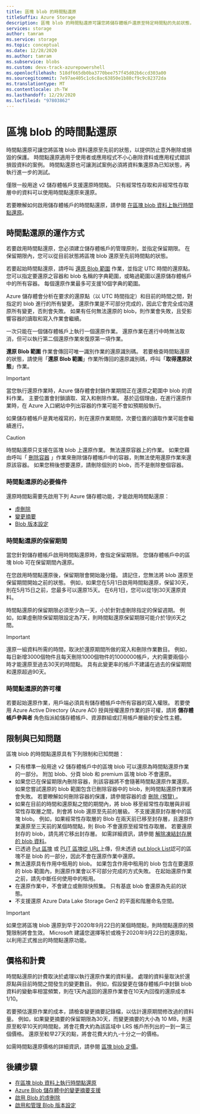 ```yaml
---
title: 區塊 blob 的時間點還原
titleSuffix: Azure Storage
description: 區塊 blob 的時間點還原可讓您將儲存體帳戶還原至特定時間點的先前狀態，以提供防止意外刪除或損毀的保護。
services: storage
author: tamram
ms.service: storage
ms.topic: conceptual
ms.date: 12/28/2020
ms.author: tamram
ms.subservice: blobs
ms.custom: devx-track-azurepowershell
ms.openlocfilehash: 518df665db0ba3770bee757f45d02b6ccd303a00
ms.sourcegitcommit: 7e97ae405c1c6c8ac63850e1b88cf9c9c82372da
ms.translationtype: MT
ms.contentlocale: zh-TW
ms.lasthandoff: 12/29/2020
ms.locfileid: "97803862"
---
```

# <a name="point-in-time-restore-for-block-blobs"></a>區塊 blob 的時間點還原

時間點還原可讓您將區塊 blob 資料還原至先前的狀態，以提供防止意外刪除或損毀的保護。 時間點還原適用于使用者或應用程式不小心刪除資料或應用程式錯誤損毀資料的案例。 時間點還原也可讓測試案例必須將資料集還原為已知狀態，再執行進一步的測試。

僅限一般用途 v2 儲存體帳戶支援還原時間點。 只有經常性存取和非經常性存取層中的資料可以使用時間點還原來還原。

若要瞭解如何啟用儲存體帳戶的時間點還原，請參閱 [在區塊 blob 資料上執行時間點還原](point-in-time-restore-manage.md)。

## <a name="how-point-in-time-restore-works"></a>時間點還原的運作方式

若要啟用時間點還原，您必須建立儲存體帳戶的管理原則，並指定保留期限。 在保留期限內，您可以從目前狀態將區塊 blob 還原至先前時間點的狀態。

若要起始時間點還原，請呼叫 [還原 Blob 範圍](/rest/api/storagerp/storageaccounts/restoreblobranges) 作業，並指定 UTC 時間的還原點。 您可以指定要還原之容器和 blob 名稱的字典範圍，或略過範圍以還原儲存體帳戶中的所有容器。 每個還原作業最多可支援10個字典的範圍。

Azure 儲存體會分析在要求的還原點（以 UTC 時間指定）和目前的時間之間，對指定的 blob 進行的所有變更。 還原作業是不可部分完成的，因此它會完全成功還原所有變更，否則會失敗。 如果有任何無法還原的 blob，則作業會失敗，且受影響容器的讀取和寫入作業會繼續。

一次只能在一個儲存體帳戶上執行一個還原作業。 還原作業在進行中時無法取消，但可以執行第二個還原作業來復原第一項作業。

**還原 Blob 範圍** 作業會傳回可唯一識別作業的還原識別碼。 若要檢查時間點還原的狀態，請使用「**還原 Blob 範圍**」作業所傳回的還原識別碼，呼叫「**取得還原狀態**」作業。

> [!IMPORTANT]
> 當您執行還原作業時，Azure 儲存體會封鎖作業期間正在還原之範圍中 blob 的資料作業。 主要位置會封鎖讀取、寫入和刪除作業。 基於這個理由，在進行還原作業時，在 Azure 入口網站中列出容器的作業可能不會如預期般執行。
>
> 如果儲存體帳戶是異地複寫的，則在還原作業期間，次要位置的讀取作業可能會繼續進行。

> [!CAUTION]
> 時間點還原只支援在區塊 blob 上還原作業。 無法還原容器上的作業。 如果您藉由呼叫「 [刪除容器](/rest/api/storageservices/delete-container) 」作業來刪除儲存體帳戶中的容器，則無法使用還原作業來還原該容器。 如果您稍後想要還原，請刪除個別的 blob，而不是刪除整個容器。

### <a name="prerequisites-for-point-in-time-restore"></a>時間點還原的必要條件

還原時間點需要先啟用下列 Azure 儲存體功能，才能啟用時間點還原：

- [虛刪除](./soft-delete-blob-overview.md)
- [變更摘要](storage-blob-change-feed.md)
- [Blob 版本設定](versioning-overview.md)

### <a name="retention-period-for-point-in-time-restore"></a>時間點還原的保留期間

當您針對儲存體帳戶啟用時間點還原時，會指定保留期限。 您儲存體帳戶中的區塊 blob 可在保留期間內還原。

在您啟用時間點還原後，保留期限會開始幾分鐘。 請記住，您無法將 blob 還原至保留期間開始之前的狀態。 例如，如果您在5月1日啟用時間點還原，保留30天，則在5月15日之前，您最多可以還原15天。 在6月1日，您可以從1到30天還原資料。

時間點還原的保留期限必須至少為一天，小於針對虛刪除指定的保留週期。 例如，如果虛刪除保留期限設定為7天，則時間點還原保留期限可能介於1到6天之間。

> [!IMPORTANT]
> 還原一組資料所需的時間，取決於還原期間所做的寫入和刪除作業數目。 例如，每日新增3000個物件且每天刪除1000個物件的1000000帳戶，大約需要兩個小時才能還原至過去30天的時間點。 具有此變更率的帳戶不建議在過去的保留期間和還原超過90天。

### <a name="permissions-for-point-in-time-restore"></a>時間點還原的許可權

若要起始還原作業，用戶端必須具有儲存體帳戶中所有容器的寫入權限。 若要使用 Azure Active Directory (Azure AD) 授與授權還原作業的許可權，請將 **儲存體帳戶參與者** 角色指派給儲存體帳戶、資源群組或訂用帳戶層級的安全性主體。

## <a name="limitations-and-known-issues"></a>限制與已知問題

區塊 blob 的時間點還原具有下列限制和已知問題：

- 只有標準一般用途 v2 儲存體帳戶中的區塊 blob 可以還原為時間點還原作業的一部分。 附加 blob、分頁 blob 和 premium 區塊 blob 不會還原。 
- 如果您已在保留期限內刪除容器，則該容器將不會隨著時間點還原作業還原。 如果您嘗試還原的 blob 範圍包含已刪除容器中的 blob，則時間點還原作業將會失敗。 若要瞭解如何刪除容器的保護，請參閱容器的虛 [刪除 (預覽) ](soft-delete-container-overview.md)。
- 如果在目前的時間和還原點之間的期間內，將 blob 移至經常性存取層與非經常性存取層之間，則會將 blob 還原至先前的層級。 不支援還原封存層中的區塊 blob。 例如，如果經常性存取層的 Blob 在兩天前已移至封存層，且還原作業還原至三天前的某個時間點，則 Blob 不會還原至經常性存取層。 若要還原封存的 blob，請先將它移出封存層。 如需詳細資訊，請參閱 [解除凍結封存層的 blob 資料](storage-blob-rehydration.md)。
- 已透過 [Put 區塊](/rest/api/storageservices/put-block) 或 [PUT 區塊從 URL](/rest/api/storageservices/put-block-from-url)上傳，但未透過 [put block List](/rest/api/storageservices/put-block-list)認可的區塊不是 blob 的一部分，因此不會在還原作業中還原。
- 無法還原具有作用中租用的 blob。 如果包含作用中租用的 blob 包含在要還原的 blob 範圍內，則還原作業會以不可部分完成的方式失敗。 在起始還原作業之前，請先中斷任何使用中的租用。
- 在還原作業中，不會建立或刪除快照集。 只有基底 blob 會還原為先前的狀態。
- 不支援還原 Azure Data Lake Storage Gen2 的平面和階層命名空間。

> [!IMPORTANT]
> 如果您將區塊 blob 還原到早于2020年9月22日的某個時間點，則時間點還原的預覽限制將會生效。 Microsoft 建議您選擇等於或晚于2020年9月22日的還原點，以利用正式推出的時間點還原功能。

## <a name="pricing-and-billing"></a>價格和計費

時間點還原的計費取決於處理以執行還原作業的資料量。 處理的資料量取決於還原點與目前時間之間發生的變更數目。 例如，假設變更在儲存體帳戶中封鎖 blob 資料的變動率相當頻繁，則在1天內返回的還原作業會在10天內回復的還原成本 1/10。

若要預估還原作業的成本，請檢查變更摘要記錄檔，以估計還原期間修改過的資料量。 例如，如果變更摘要的保留期限為30天，而變更摘要的大小為 10 MB，則還原至較早10天的時間點，將會花費大約為該區域中 LRS 帳戶所列出的一到一第三個價格。 還原至較早27天的點，將會花費大約九-十分之一的價格。

如需時間點還原價格的詳細資訊，請參閱 [區塊 blob 定價](https://azure.microsoft.com/pricing/details/storage/blobs/)。

## <a name="next-steps"></a>後續步驟

- [在區塊 blob 資料上執行時間點還原](point-in-time-restore-manage.md)
- [Azure Blob 儲存體中的變更摘要支援](storage-blob-change-feed.md)
- [啟用 Blob 的虛刪除](./soft-delete-blob-enable.md)
- [啟用和管理 Blob 版本設定](versioning-enable.md)
